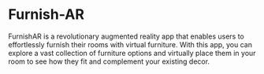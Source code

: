 # Furnish-AR
FurnishAR is a revolutionary augmented reality app that enables users to effortlessly furnish their rooms with virtual furniture. With this app, you can explore a vast collection of furniture options and virtually place them in your room to see how they fit and complement your existing decor. 
